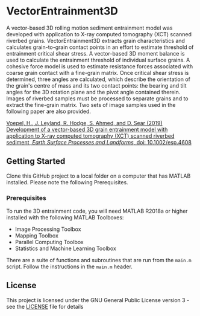 # VectorEntrainment3D
A vector-based 3D rolling motion sediment entrainment model was developed with application to X-ray computed tomography (XCT) scanned riverbed grains.  VectorEntrainment3D extracts grain characteristics and calculates grain-to-grain contact points in an effort to estimate threshold of entrainment critical shear stress.  A vector-based 3D moment balance is used to calculate the entrainment threshold of individual surface grains. A cohesive force model is used to estimate resistance forces associated with coarse grain contact with a fine-grain matrix.  Once critical shear stress is determined, three angles are calculated, which describe the orientation of the grain's centre of mass and its two contact points: the bearing and tilt angles for the 3D rotation plane and the pivot angle contained therein.  Images of riverbed samples must be processed to separate grains and to extract the fine-grain matrix.  Two sets of image samples used in the following paper are also provided.

[Voepel, H., J. Leyland, R. Hodge, S. Ahmed, and D. Sear (2019)
Development of a vector-based 3D grain entrainment model with
application to X-ray computed tomography (XCT) scanned riverbed
sediment, *Earth Surface Processes and Landforms*, doi: 10.1002/esp.4608](https://doi.org/10.1002/esp.4608)

## Getting Started

Clone this GitHub project to a local folder on a computer that has MATLAB installed.  Please note the following Prerequisites.

### Prerequisites

To run the 3D entrainment code, you will need MATLAB R2018a or higher installed with the following MATLAB Toolboxes:

* Image Processing Toolbox
* Mapping Toolbox
* Parallel Computing Toolbox
* Statistics and Machine Learning Toolbox

There are a suite of functions and subroutines that are run from the `main.m` script.  Follow the instructions in the `main.m` header.

## License

This project is licensed under the GNU General Public License version 3 - see the [LICENSE](LICENSE) file for details
